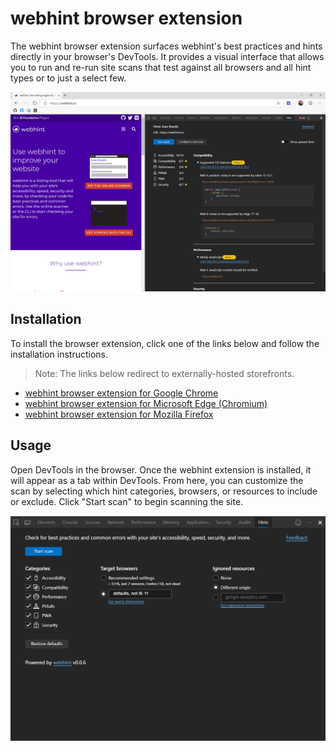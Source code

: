 # webhint browser extension

The webhint browser extension surfaces webhint's best practices and hints
directly in your browser's DevTools. It provides a visual interface that
allows you to run and re-run site scans that test against all browsers and
all hint types or to just a select few.

![The webhint browser extension running against webhint.io.](images/extension-browser-0.png)

## Installation

To install the browser extension, click one of the links below and follow the
installation instructions.

 > Note: The links below redirect to externally-hosted storefronts.

- [webhint browser extension for Google Chrome](https://chrome.google.com/webstore/detail/webhint/gccemnpihkbgkdmoogenkbkckppadcag)
- [webhint browser extension for Microsoft Edge (Chromium)](https://microsoftedge.microsoft.com/insider-addons/detail/mlgfbihcfnkaenjpdcngdnhcpkdmcdee)
- [webhint browser extension for Mozilla Firefox](https://addons.mozilla.org/en-US/firefox/addon/webhint/)

## Usage

Open DevTools in the browser. Once the webhint extension is installed, it will
appear as a tab within DevTools. From here, you can customize the scan by
selecting which hint categories, browsers, or resources to include or exclude.
Click "Start scan" to begin scanning the site.

![Choosing settings for a webhint site scan.](images/extension-browser-1.png)
